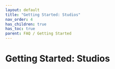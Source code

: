 ```yaml
---
layout: default
title: "Getting Started: Studios"
nav_order: 4
has_children: true
has_toc: true
parent: FAQ / Getting Started
---
```


# Getting Started: Studios
